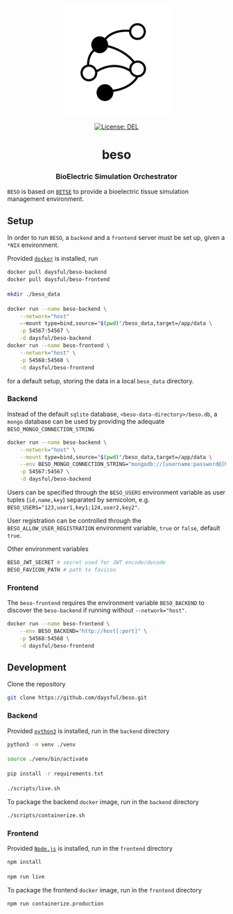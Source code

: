 <p align="center">
    <img src="https://raw.githubusercontent.com/daysful/beso/master/about/identity/beso-logo.png" height="250px">
    <br />
    <br />
    <a target="_blank" href="https://github.com/daysful/beso/blob/master/LICENSE">
        <img src="https://img.shields.io/badge/license-DEL-blue.svg?colorB=1380C3&style=for-the-badge" alt="License: DEL">
    </a>
</p>



<h1 align="center">
    beso
</h1>


<h3 align="center">
    BioElectric Simulation Orchestrator
</h3>


`BESO` is based on [`BETSE`](https://github.com/betsee/betse) to provide a bioelectric tissue simulation management environment.



## Setup

In order to run `BESO`, a `backend` and a `frontend` server must be set up, given a `*NIX` environment.

Provided [`docker`](https://docs.docker.com/get-docker/) is installed, run

``` bash
docker pull daysful/beso-backend
docker pull daysful/beso-frontend

mkdir ./beso_data

docker run --name beso-backend \
    --network="host"
    --mount type=bind,source="$(pwd)"/beso_data,target=/app/data \
    -p 54567:54567 \
    -d daysful/beso-backend
docker run --name beso-frontend \
    --network="host" \
    -p 54568:54568 \
    -d daysful/beso-frontend
```

for a default setup, storing the data in a local `beso_data` directory.

### Backend

Instead of the default `sqlite` database, `<beso-data-directory>/beso.db`, a `mongo` database can be used by providing the adequate `BESO_MONGO_CONNECTION_STRING`

``` bash
docker run --name beso-backend \
    --network="host" \
    --mount type=bind,source="$(pwd)"/beso_data,target=/app/data \
    --env BESO_MONGO_CONNECTION_STRING="mongodb://[username:password@]host[:port]" \
    -p 54567:54567 \
    -d daysful/beso-backend
```

Users can be specified through the `BESO_USERS` environment variable as user tuples (`id,name,key`) separated by semicolon, e.g. `BESO_USERS="123,user1,key1;124,user2,key2"`.

User registration can be controlled through the `BESO_ALLOW_USER_REGISTRATION` environment variable, `true` or `false`, default `true`.

Other environment variables

``` bash
BESO_JWT_SECRET # secret used for JWT encode/decode
BESO_FAVICON_PATH # path to favicon
```


### Frontend

The `beso-frontend` requires the environment variable `BESO_BACKEND` to discover the `beso-backend` if running without `--network="host"`.

``` bash
docker run --name beso-frontend \
    --env BESO_BACKEND="http://host[:port]" \
    -p 54568:54568 \
    -d daysful/beso-frontend
```



## Development

Clone the repository

``` bash
git clone https://github.com/daysful/beso.git
```

### Backend

Provided [`python3`](https://www.python.org/downloads/) is installed, run in the `backend` directory

``` bash
python3 -m venv ./venv

source ./venv/bin/activate

pip install -r requirements.txt

./scripts/live.sh
```

To package the backend `docker` image, run in the `backend` directory

``` bash
./scripts/containerize.sh
```


### Frontend

Provided [`Node.js`](https://nodejs.org/en/) is installed, run in the `frontend` directory

``` bash
npm install

npm run live
```

To package the frontend `docker` image, run in the `frontend` directory

``` bash
npm run containerize.production
```
